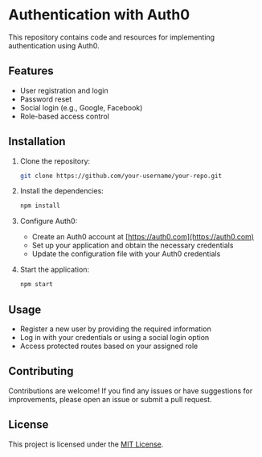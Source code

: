 # Authentication with Auth0

This repository contains code and resources for implementing authentication using Auth0.

## Features

- User registration and login
- Password reset
- Social login (e.g., Google, Facebook)
- Role-based access control

## Installation

1. Clone the repository:

    ```bash
    git clone https://github.com/your-username/your-repo.git
    ```

2. Install the dependencies:

    ```bash
    npm install
    ```

3. Configure Auth0:

    - Create an Auth0 account at [https://auth0.com](https://auth0.com)
    - Set up your application and obtain the necessary credentials
    - Update the configuration file with your Auth0 credentials

4. Start the application:

    ```bash
    npm start
    ```

## Usage

- Register a new user by providing the required information
- Log in with your credentials or using a social login option
- Access protected routes based on your assigned role

## Contributing

Contributions are welcome! If you find any issues or have suggestions for improvements, please open an issue or submit a pull request.

## License

This project is licensed under the [MIT License](LICENSE).